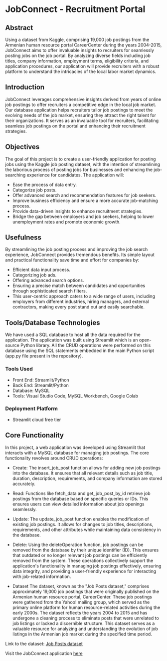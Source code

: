 # JobConnect - Recruitment Portal

## Abstract
Using a dataset from Kaggle, comprising 19,000 job postings from the Armenian human resource portal CareerCenter during the years 2004-2015, JobConnect aims to offer invaluable insights to recruiters for seamlessly posting jobs on the job portal. By analyzing diverse fields including job titles, company information, employment terms, eligibility criteria, and application procedures, our application will provide recruiters with a robust platform to understand the intricacies of the local labor market dynamics.

## Introduction
JobConnect leverages comprehensive insights derived from years of online job postings to offer recruiters a competitive edge in the local job market. Our database application helps recruiters tailor job postings to meet the evolving needs of the job market, ensuring they attract the right talent for their organizations. It serves as an invaluable tool for recruiters, facilitating seamless job postings on the portal and enhancing their recruitment strategies.

## Objectives
The goal of this project is to create a user-friendly application for posting jobs using the Kaggle job posting dataset, with the intention of streamlining the laborious process of posting jobs for businesses and enhancing the job-searching experience for candidates. The application will:

* Ease the process of data entry.
* Categorize job posts.
* Offer advanced search and recommendation features for job seekers.
* Improve business efficiency and ensure a more accurate job-matching process.
* Provide data-driven insights to enhance recruitment strategies.
* Bridge the gap between employers and job seekers, helping to lower unemployment rates and promote economic growth.

## Usefulness
By streamlining the job posting process and improving the job search experience, JobConnect provides tremendous benefits. Its simple layout and practical functionality save time and effort for companies by:

* Efficient data input process.
* Categorizing job ads.
* Offering advanced search options.
* Ensuring a precise match between candidates and opportunities through sophisticated search filters.
* This user-centric approach caters to a wide range of users, including employers from different industries, hiring managers, and external contractors, making every post stand out and easily searchable.

## Tools/Database Technologies
We have used a SQL database to host all the data required for the application. The application was built using Streamlit which is an open-source Python library. All the CRUD operations were performed on this database using the SQL statements embedded in the main Python script (app.py file present in the repository).

### Tools Used
* Front End: Streamlit/Python
* Back End: Streamlit/Python
* Database: MySQL
* Tools: Visual Studio Code, MySQL Workbench, Google Colab
### Deployment Platform
* Streamlit cloud free tier
  
## Core Functionality
In this project, a web application was developed using Streamlit that interacts with a MySQL database for managing job postings. The core functionality revolves around CRUD operations:

* Create: The insert_job_post function allows for adding new job postings into the database. It ensures that all relevant details such as job title, duration, description, requirements, and company information are stored accurately.
* Read: Functions like fetch_data and get_job_post_by_id retrieve job postings from the database based on specific queries or IDs. This ensures users can view detailed information about job openings seamlessly.
* Update: The update_job_post function enables the modification of existing job postings. It allows for changes to job titles, descriptions, requirements, and other attributes while maintaining data consistency in the database.
* Delete: Using the deleteOperation function, job postings can be removed from the database by their unique identifier (ID). This ensures that outdated or no longer relevant job postings can be efficiently removed from the system.
These operations collectively support the application's functionality in managing job postings effectively, ensuring data integrity, and providing a user-friendly experience for interacting with job-related information.


* Dataset
The dataset, known as the "Job Posts dataset," comprises approximately 19,000 job postings that were originally published on the Armenian human resource portal, CareerCenter. These job postings were gathered from the Yahoo! mailing group, which served as the primary online platform for human resource-related activities during the early 2000s. The dataset reflects the years 2004 to 2015 and has undergone a cleaning process to eliminate posts that were unrelated to job listings or lacked a discernible structure. This dataset serves as a valuable resource for analyzing and understanding the evolution of job listings in the Armenian job market during the specified time period.

Link to the dataset: [Job Posts dataset](https://www.kaggle.com/datasets/madhab/jobposts)


Visit the JobConnect application [here](https://adtproject.streamlit.app/)

